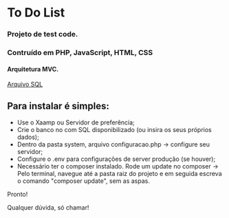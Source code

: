 # To Do List

### Projeto de test code.
### Contruído em PHP, JavaScript, HTML, CSS
#### Arquitetura MVC.

[Arquivo SQL](system/SQL/)

## Para instalar é simples:
* Use o Xaamp ou Servidor de preferência;
* Crie o banco no com SQL disponibilizado (ou insira os seus próprios dados);
* Dentro da pasta system, arquivo configuracao.php -> configure seu servidor;
* Configure o .env para configurações de server produção (se houver);
* Necessário ter o composer instalado. Rode um update no composer -> Pelo terminal, navegue até a pasta raiz do projeto e em seguida escreva o comando "composer update", sem as aspas.

Pronto!

Qualquer dúvida, só chamar!
